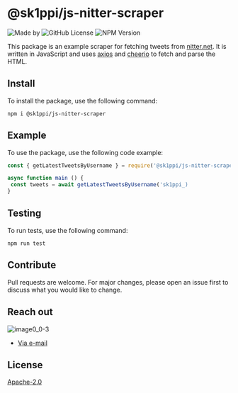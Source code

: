# @sk1ppi/js-nitter-scraper

![Made by](https://img.shields.io/badge/SK1PPI-8A2BE2)
![GitHub License](https://img.shields.io/github/license/sk1ppi/js_nitter_scraper)
![NPM Version](https://img.shields.io/npm/v/@sk1ppi/js_nitter_scraper)

This package is an example scraper for fetching tweets from [nitter.net](https://nitter.net/). It is written in JavaScript and uses [axios](https://www.npmjs.com/package/axios) and [cheerio](https://www.npmjs.com/package/cheerio) to fetch and parse the HTML.


## Install

To install the package, use the following command:


```shell
npm i @sk1ppi/js-nitter-scraper
```

## Example

To use the package, use the following code example:

```js
const { getLatestTweetsByUsername } = require('@sk1ppi/js-nitter-scraper')

async function main () {
 const tweets = await getLatestTweetsByUsername('sk1ppi_)
}
```

## Testing

To run tests, use the following command:

```shell
npm run test
```

## Contribute

Pull requests are welcome. For major changes, please open an issue first to discuss what you would like to change.

## Reach out

![image0_0-3](https://github.com/sk1ppi/cardano_nami_wallet_recovery/assets/121653522/4dc2f3ff-a082-45fb-80de-d3a32bea18ae)

- [Via e-mail](mailto:kcxyzxyz@icloud.com?subject=Reaching%20out!)

## License

[Apache-2.0](LICENSE)